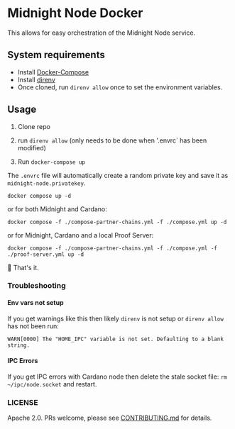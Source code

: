 # Midnight Node Docker

This allows for easy orchestration of the Midnight Node service.

## System requirements

- Install [Docker-Compose](https://docs.docker.com/compose/install/)
- Install [direnv](https://direnv.net/docs/installation.html)
- Once cloned, run `direnv allow` once to set the environment variables.

## Usage

1. Clone repo

2. run `direnv allow` (only needs to be done when '.envrc` has been modified)

3. Run `docker-compose up`

The `.envrc` file will automatically create a random private key and save it as `midnight-node.privatekey`.

```shell
docker compose up -d
```

or for both Midnight and Cardano:

```shell
docker compose -f ./compose-partner-chains.yml -f ./compose.yml up -d
```

or for Midnight, Cardano and a local Proof Server:

```shell
docker compose -f ./compose-partner-chains.yml -f ./compose.yml -f ./proof-server.yml up -d
```

🚀 That's it.

### Troubleshooting

#### Env vars not setup

If you get warnings like this then likely `direnv` is not setup or `direnv allow` has not been run:
```
WARN[0000] The "HOME_IPC" variable is not set. Defaulting to a blank string.
```

#### IPC Errors

If you get IPC errors with Cardano node then delete the stale
socket file: `rm ~/ipc/node.socket` and restart.

### LICENSE

Apache 2.0. PRs welcome, please see [CONTRIBUTING.md](CONTRIBUTING.md) for details.
